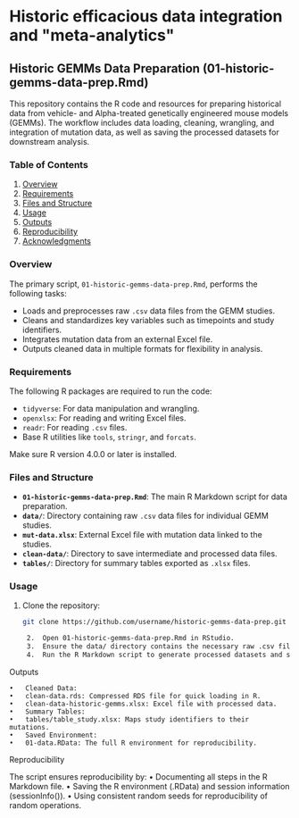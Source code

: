 
# Historic efficacious data integration and "meta-analytics"

## Historic GEMMs Data Preparation (01-historic-gemms-data-prep.Rmd)

This repository contains the R code and resources for preparing historical data from vehicle- and Alpha-treated genetically engineered mouse models (GEMMs). The workflow includes data loading, cleaning, wrangling, and integration of mutation data, as well as saving the processed datasets for downstream analysis.

### Table of Contents

1. [Overview](#overview)
2. [Requirements](#requirements)
3. [Files and Structure](#files-and-structure)
4. [Usage](#usage)
5. [Outputs](#outputs)
6. [Reproducibility](#reproducibility)
7. [Acknowledgments](#acknowledgments)

### Overview

The primary script, `01-historic-gemms-data-prep.Rmd`, performs the following tasks:
- Loads and preprocesses raw `.csv` data files from the GEMM studies.
- Cleans and standardizes key variables such as timepoints and study identifiers.
- Integrates mutation data from an external Excel file.
- Outputs cleaned data in multiple formats for flexibility in analysis.

### Requirements

The following R packages are required to run the code:
- `tidyverse`: For data manipulation and wrangling.
- `openxlsx`: For reading and writing Excel files.
- `readr`: For reading `.csv` files.
- Base R utilities like `tools`, `stringr`, and `forcats`.

Make sure R version 4.0.0 or later is installed.

### Files and Structure

- **`01-historic-gemms-data-prep.Rmd`**: The main R Markdown script for data preparation.
- **`data/`**: Directory containing raw `.csv` data files for individual GEMM studies.
- **`mut-data.xlsx`**: External Excel file with mutation data linked to the studies.
- **`clean-data/`**: Directory to save intermediate and processed data files.
- **`tables/`**: Directory for summary tables exported as `.xlsx` files.

### Usage

1. Clone the repository:
   ```bash
   git clone https://github.com/username/historic-gemms-data-prep.git

	2.	Open 01-historic-gemms-data-prep.Rmd in RStudio.
	3.	Ensure the data/ directory contains the necessary raw .csv files.
	4.	Run the R Markdown script to generate processed datasets and summary tables.

Outputs

	•	Cleaned Data:
	•	clean-data.rds: Compressed RDS file for quick loading in R.
	•	clean-data-historic-gemms.xlsx: Excel file with processed data.
	•	Summary Tables:
	•	tables/table_study.xlsx: Maps study identifiers to their mutations.
	•	Saved Environment:
	•	01-data.RData: The full R environment for reproducibility.

Reproducibility

The script ensures reproducibility by:
	•	Documenting all steps in the R Markdown file.
	•	Saving the R environment (.RData) and session information (sessionInfo()).
	•	Using consistent random seeds for reproducibility of random operations.

